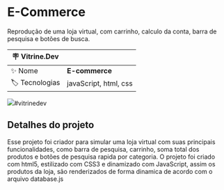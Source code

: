 # E-Commerce

Reprodução de uma loja virtual, com carrinho, calculo da conta, barra de pesquisa e botões de busca.

| :placard: Vitrine.Dev |     |
| -------------  | --- |
| :sparkles: Nome        | **E-commerce**
| :label: Tecnologias | javaScript, html, css

<!-- Inserir imagem com a #vitrinedev ao final do link -->
![](https://scontent-gru2-1.xx.fbcdn.net/v/t39.30808-6/308195294_4266249683500203_3394993399707169370_n.jpg?_nc_cat=109&ccb=1-7&_nc_sid=730e14&_nc_ohc=IDTo2YKJVjAAX8LOLzA&_nc_ht=scontent-gru2-1.xx&oh=00_AT9kQuqRWBTD5obgMZgWBsNcxmjnUMJkbOpuuvSDp8gPhg&oe=63307288)#vitrinedev

## Detalhes do projeto

Esse projeto foi criador para simular uma loja virtual com suas principais funcionalidades, como barra de pesquisa, carrinho, soma total dos
produtos e botões de pesquisa rapida por categoria. O projeto foi criado com html5, estilizado com CSS3 e dinamizado com JavaScript, assim 
os produtos da loja, são renderizados de forma dinamica de acordo com o arquivo database.js

